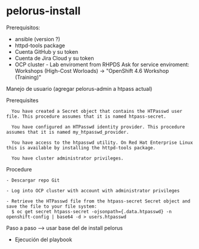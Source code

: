 # pelorus-install

Prerequisitos:
  - ansible (version ?)
  - httpd-tools package
  - Cuenta GitHub y su token
  - Cuenta de Jira Cloud y su token
  - OCP cluster - Lab enviroment from RHPDS
    Ask for service enviroment:
      Workshops (High-Cost Worloads) -> "OpenShift 4.6 Workshop (Training)"   

Manejo de usuario (agregar pelorus-admin a htpass actual)


  Prerequisites

      You have created a Secret object that contains the HTPasswd user file. This procedure assumes that it is named htpass-secret.

      You have configured an HTPasswd identity provider. This procedure assumes that it is named my_htpasswd_provider.

      You have access to the htpasswd utility. On Red Hat Enterprise Linux this is available by installing the httpd-tools package.

      You have cluster administrator privileges.

  Procedure

    - Descargar repo Git

    - Log into OCP cluster with account with administrator privileges

    - Retrieve the HTPasswd file from the htpass-secret Secret object and save the file to your file system:
      $ oc get secret htpass-secret -ojsonpath={.data.htpasswd} -n openshift-config | base64 -d > users.htpasswd

Paso a paso --> usar base del de install pelorus
  - Ejecución del playbook



